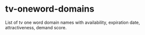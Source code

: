 # tv-oneword-domains
List of tv one word domain names with availability, expiration date, attractiveness, demand score.
